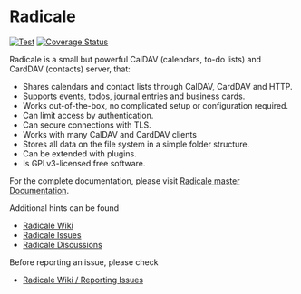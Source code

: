 # Radicale

[![Test](https://github.com/Kozea/Radicale/actions/workflows/test.yml/badge.svg?branch=master)](https://github.com/Kozea/Radicale/actions/workflows/test.yml)
[![Coverage Status](https://coveralls.io/repos/github/Kozea/Radicale/badge.svg?branch=master)](https://coveralls.io/github/Kozea/Radicale?branch=master)

Radicale is a small but powerful CalDAV (calendars, to-do lists) and CardDAV
(contacts) server, that:

* Shares calendars and contact lists through CalDAV, CardDAV and HTTP.
* Supports events, todos, journal entries and business cards.
* Works out-of-the-box, no complicated setup or configuration required.
* Can limit access by authentication.
* Can secure connections with TLS.
* Works with many CalDAV and CardDAV clients
* Stores all data on the file system in a simple folder structure.
* Can be extended with plugins.
* Is GPLv3-licensed free software.

For the complete documentation, please visit
[Radicale master Documentation](https://radicale.org/master.html).

Additional hints can be found
* [Radicale Wiki](https://github.com/Kozea/Radicale/wiki)
* [Radicale Issues](https://github.com/Kozea/Radicale/issues)
* [Radicale Discussions](https://github.com/Kozea/Radicale/discussions)

Before reporting an issue, please check
* [Radicale Wiki / Reporting Issues](https://github.com/Kozea/Radicale/wiki/Reporting-Issues)
